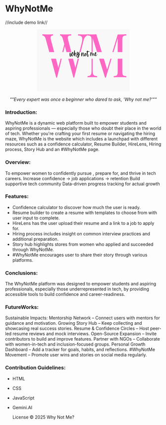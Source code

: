 # WhyNotMe

//include demo link// 
                               
<p align="center">

  
  <img src="/wnm.png" alt="wnm" width="300" height="200"/>
</p>

<p align="center"><em>""Every expert was once a beginner who dared to ask, 'Why not me?'""</em></p>


### Introduction:
  
WhyNotMe is a dynamic web platform built to empower students and aspiring professionals — especially those who doubt their place in the world of tech. Whether you're crafting your first resume or navigating the hiring maze, WhyNotMe is the website which includes a launchpad with different resources such as a confidence calculator, Resume Builder, HireLens, Hiring process, Story Hub and
an #WhyNotMe page.

### Overview:

To empower women to confidently pursue , prepare for, and  thrive in tech careers.
Increase confidence → job applications → retention
Build supportive tech community
Data-driven progress tracking for actual growth

### Features:
- Confidence calculator to discover how much the user is ready.
- Resume builder to create a resume with templates to choose from with user input to
  complete.
- HireLens has the user upload their resume and a link to a job to apply for.
- Hiring process includes insight on common interview practices and additional preparation.
- Story hub highlights stores from women who applied and succeeded through WhyNotMe.
- #WhyNotMe encourages user to share their story through various platforms.

### Conclusions:
The WhyNotMe platform was designed to empower students and aspiring professionals, especially those underrepresented in tech, by providing accessible tools to build confidence and career-readiness. 

### FutureWorks:
Sustainable Impacts:
Mentorship Network – Connect users with mentors for guidance and motivation.
Growing Story Hub – Keep collecting and showcasing real success stories.
Resume & Confidence Circles – Host peer-led resume reviews and mock interviews.
Open-Source Expansion – Invite contributors to build and improve features.
Partner with NGOs – Collaborate with women-in-tech and inclusion-focused groups.
Personal Growth Dashboard – Add a tracker for goals, habits, and reflections.
#WhyNotMe Movement – Promote user wins and stories on social media regularly.

### Contribution Guidelines:
- HTML
- CSS
- JavaScript
- Gemini.AI


  License © 2025 Why Not Me? 

